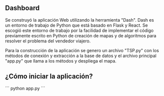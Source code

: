 ## Dashboard

Se construyó la aplicación Web utilizando la herramienta "Dash". Dash es un entorno de trabajo de Python que está basado en Flask y React. Se escogió este entorno de trabajo por la facilidad de implementar el código previamente escrito en Python de creación de mapas y de algoritmos para resolver el problema del vendedor viajero.

Para la construcción de la aplicación se genero un archivo "TSP.py" con los métodos de conexión y extracción a la base de datos y el archivo principal "app.py" que llama a los métodos y despliega el mapa.


## ¿Cómo iniciar la aplicación?

´´´
python app.py
´´´
